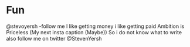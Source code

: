 # Fun
@stevoyersh -follow me
I like getting money i like getting paid
Ambition is Priceless (My next insta caption (Maybe))
So i do not know what to write
also follow me on twitter
@StevenYersh
